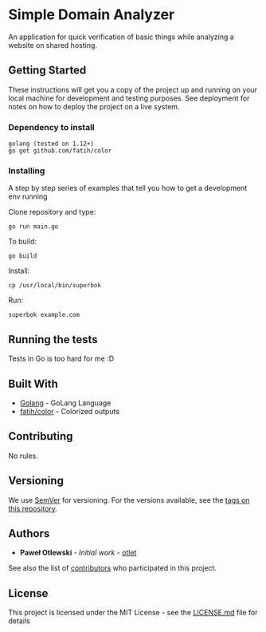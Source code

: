 # Simple Domain Analyzer

An application for quick verification of basic things while analyzing a website on shared hosting.

## Getting Started

These instructions will get you a copy of the project up and running on your local machine for development and testing purposes. See deployment for notes on how to deploy the project on a live system.

### Dependency to install

```
golang (tested on 1.12+)
go get github.com/fatih/color
```

### Installing

A step by step series of examples that tell you how to get a development env running

Clone repository and type:
```
go run main.go
```

To build:
```
go build
```

Install:
```
cp /usr/local/bin/superbok
```

Run:
```
superbok example.com
```

## Running the tests

Tests in Go is too hard for me :D

## Built With

* [Golang](https://golang.org) - GoLang Language
* [fatih/color](https://github.com/fatih/color) - Colorized outputs

## Contributing

No rules.

## Versioning

We use [SemVer](http://semver.org/) for versioning. For the versions available, see the [tags on this repository](https://github.com/otlet/SimpleDomainAnalyzer/tags). 

## Authors

* **Paweł Otlewski** - *Initial work* - [otlet](https://github.com/otlet)

See also the list of [contributors](https://github.com/your/project/contributors) who participated in this project.

## License

This project is licensed under the MIT License - see the [LICENSE.md](LICENSE.md) file for details